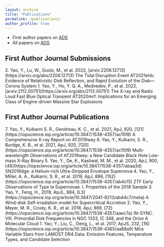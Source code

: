 ```yaml
---
layout: archive
title: "Publications"
permalink: /publications/
author_profile: true
---
```


* First author papers on [ADS](https://ui.adsabs.harvard.edu/user/libraries/iAGbJO3XR5GflQwi6SMwRw) 
* All papers on [ADS](https://ui.adsabs.harvard.edu/user/libraries/iAGbJO3XR5GflQwi6SMwRw)

<h2>First Author Journal Submissions</h2>  
2. Yao, Y., Lu, W., Guolo, M., et al. 2022, [arxiv:2206.12713](https://arxiv.org/abs/2206.12713) The Tidal Disruption Event AT2021ehb: Evidence of Relativistic Disk Reflection, and Rapid Evolution of the Disk—Corona System
1. Yao, Y., Ho, Y. Q. A., Medvedev, P., et al. 2022, [arxiv:2112.00751](https://arxiv.org/abs/2112.00751) The X-ray and Radio Loud Fast Blue Optical Transient AT2020mrf: Implications for an Emerging Class of Engine-driven Massive Star Explosions

<h2>First Author Journal Publications</h2>  
7. Yao, Y., Kulkarni S. R., Gendreau, K. C., et al. 2021, ApJ, 920, [121](https://iopscience.iop.org/article/10.3847/1538-4357/ac15f8) A Comprehensive X-ray Report on AT2019wey
6. Yao, Y., Kulkarni, S. R., Burdge, K. B., et al. 2021, ApJ, 920, [120](https://iopscience.iop.org/article/10.3847/1538-4357/ac15f9) Multi-wavelength Observations of AT2019wey: a New Candidate Black Hole Low-mass X-Ray Binary
5. Yao, Y., De, K., Kasliwal, M. M., et al. 2020, ApJ, 900, [46](https://iopscience.iop.org/article/10.3847/1538-4357/abaa3d) SN2019dge: a Helium-rich Ultra-Stripped Envelope Supernova
4. Yao, Y., Miller, A. A., Kulkarni, S. R., et al. 2019, ApJ, 886, [152](https://iopscience.iop.org/article/10.3847/1538-4357/ab4cf5) ZTF Early Observations of Type Ia Supernovae. I. Properties of the 2018 Sample
3. Yao, Y., Feng, H., 2019, ApJL, 884, [L3](https://iopscience.iop.org/article/10.3847/2041-8213/ab44c7/meta) A Wind-disk Self-irradiation model for Supercritical Accretion
2. Yao, Y., Meyer, M. R., Covey, K. R., et al. 2018, ApJ, 869, [72](https://iopscience.iop.org/article/10.3847/1538-4357/aaec7a) IN-SYNC. VIII. Primordial Disk Frequencies in NGC 1333, IC 348, and the Orion A Molecular Cloud
1. Yao, Y., Liu, C., Deng, L., et al. 2017, ApJS, 232, [16](https://iopscience.iop.org/article/10.3847/1538-4365/aa88a9) Mira Variable Stars from LAMOST DR4 Data: Emission Features, Temperature Types, and Candidate Selection

